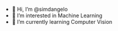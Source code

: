 - 👋 Hi, I’m @simdangelo
- 👀 I’m interested in Machine Learning
- 🌱 I’m currently learning Computer Vision


<!---
simdangelo/simdangelo is a ✨ special ✨ repository because its `README.md` (this file) appears on your GitHub profile.
You can click the Preview link to take a look at your changes.
--->
